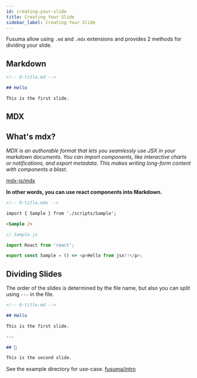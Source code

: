 ```yaml
---
id: creating-your-slide
title: Creating Your Slide
sidebar_label: Creating Your Slide
---
```


Fusuma allow using `.md` and `.mdx` extensions and provides 2 methods for dividing your slide.

## Markdown

```md
<!-- 0-title.md -->

## Hello

This is the first slide.
```

## MDX

## What's mdx?

_MDX is an authorable format that lets you seamlessly use JSX in your markdown documents. You can import components, like interactive charts or notifications, and export metadata. This makes writing long-form content with components a blast_.

[mdx-js/mdx](https://github.com/mdx-js/mdx)

**In other words, you can use react components into Markdown.**

```md
<!-- 0-title.mdx -->

import { Sample } from './scripts/Sample';

<Sample />
```

```js
// Sample.js

import React from 'react';

export const Sample = () => <p>Hello from jsx!!</p>;
```

## Dividing Slides

The order of the slides is determined by the file name, but also you can split using `---` in the file.

```md
<!-- 0-title.md -->

## Hello

This is the first slide.

---

## 🤭

This is the second slide.
```

See the example directory for use-case. [fusuma/intro](https://github.com/hiroppy/fusuma/tree/master/samples/intro/slides)
